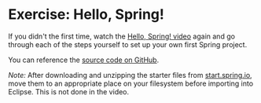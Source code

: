 # Exercise: Hello, Spring!

If you didn't the first time, watch the [Hello, Spring! video][hello-spring] again and go through each of the steps yourself to set up your own first Spring project.

You can reference the [source code on GitHub][source].

*Note:* After downloading and unzipping the starter files from [start.spring.io](http://start.spring.io/), move them to an appropriate place on your filesystem before importing into Eclipse. This is not done in the video.

[hello-spring]: https://youtu.be/Kgnr9oMpcx8
[source]: https://github.com/LaunchCodeEducation/hello-spring
